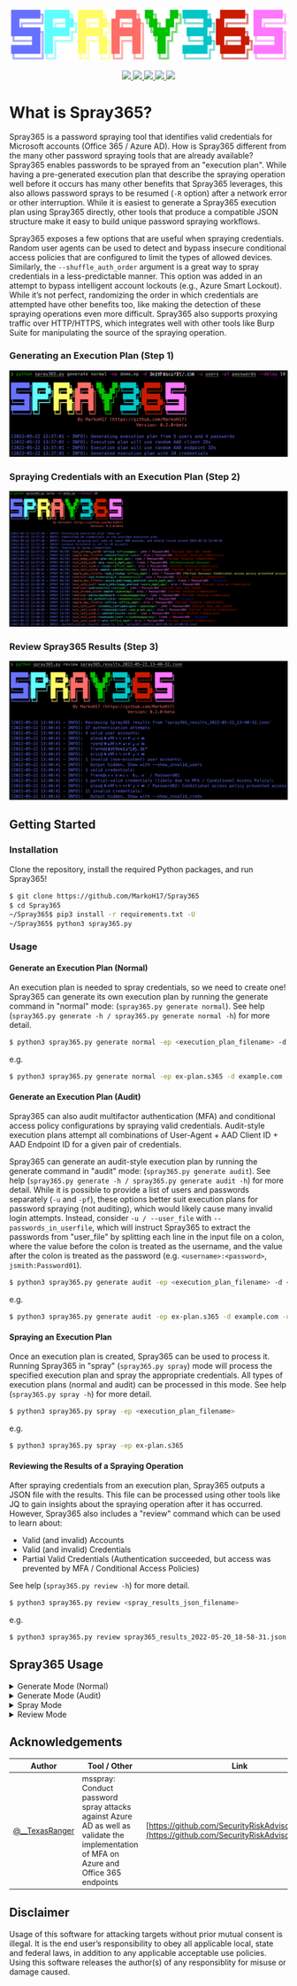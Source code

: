 ![Spray 365 Logo](screenshots/spray365_logo.png)

<p align="center">
  <a href="https://github.com/MarkoH17/Spray365/releases/latest">
    <img src="https://img.shields.io/github/v/tag/markoh17/spray365?label=latest&style=flat-square">
  </a>
  <a href="https://github.com/MarkoH17/Spray365/stargazers">
    <img src="https://img.shields.io/github/stars/MarkoH17/Spray365?&style=flat-square">
  </a>
  <a href="https://github.com/MarkoH17/Spray365/network/members">
    <img src="https://img.shields.io/github/forks/MarkoH17/Spray365?&style=flat-square">
  </a>
  <a href="https://github.com/MarkoH17/Spray365/blob/main/LICENSE">
    <img src="https://img.shields.io/github/license/MarkoH17/Spray365?&style=flat-square">
  </a>
  <a href="https://github.com/MarkoH17/Spray365/blob/main/spray365.py">
    <img src="https://img.shields.io/github/languages/top/markoh17/spray365?style=flat-square">
  </a>
  <br>
</p>

# What is Spray365?
Spray365 is a password spraying tool that identifies valid credentials for Microsoft accounts (Office 365 / Azure AD). How is Spray365 different from the many other password spraying tools that are already available? Spray365 enables passwords to be sprayed from an "execution plan". While having a pre-generated execution plan that describe the spraying operation well before it occurs has many other benefits that Spray365 leverages, this also allows password sprays to be resumed (`-R` option) after a network error or other interruption. While it is easiest to generate a Spray365 execution plan using Spray365 directly, other tools that produce a compatible JSON structure make it easy to build unique password spraying workflows. 

Spray365 exposes a few options that are useful when spraying credentials. Random user agents can be used to detect and bypass insecure conditional access policies that are configured to limit the types of allowed devices. Similarly, the `--shuffle_auth_order` argument is a great way to spray credentials in a less-predictable manner. This option was added in an attempt to bypass intelligent account lockouts (e.g., Azure Smart Lockout). While it’s not perfect, randomizing the order in which credentials are attempted have other benefits too, like making the detection of these spraying operations even more difficult. Spray365 also supports proxying traffic over HTTP/HTTPS, which integrates well with other tools like Burp Suite for manipulating the source of the spraying operation.

### Generating an Execution Plan (Step 1)
![Generating Execution Plan](screenshots/demo_generate.png)

### Spraying Credentials with an Execution Plan (Step 2)
![Spraying Execution Plan](screenshots/demo_spray.png)

### Review Spray365 Results (Step 3)
![Reviewing Password Spraying Results](screenshots/demo_review.png)

## Getting Started

### Installation
Clone the repository, install the required Python packages, and run Spray365!
```bash
$ git clone https://github.com/MarkoH17/Spray365
$ cd Spray365
~/Spray365$ pip3 install -r requirements.txt -U
~/Spray365$ python3 spray365.py
```

### Usage
#### Generate an Execution Plan (Normal)
An execution plan is needed to spray credentials, so we need to create one! Spray365 can generate its own execution plan by running the generate command in "normal" mode: (`spray365.py generate normal`). See help (`spray365.py generate -h / spray365.py generate normal -h`) for more detail.
```bash
$ python3 spray365.py generate normal -ep <execution_plan_filename> -d <domain_name> -u <file_containing_usernames> -pf <file_containing_passwords>
```
e.g.
```bash
$ python3 spray365.py generate normal -ep ex-plan.s365 -d example.com -u usernames -pf passwords
```

#### Generate an Execution Plan (Audit)
Spray365 can also audit multifactor authentication (MFA) and conditional access policy configurations by spraying valid credentials. Audit-style execution plans attempt all combinations of User-Agent + AAD Client ID + AAD Endpoint ID for a given pair of credentials.

Spray365 can generate an audit-style execution plan by running the generate command in "audit" mode: (`spray365.py generate audit`). See help (`spray365.py generate -h / spray365.py generate audit -h`) for more detail. While it is possible to provide a list of users and passwords separately (`-u` and `-pf`), these options better suit execution plans for password spraying (not auditing), which would likely cause many invalid login attempts. Instead, consider `-u / --user_file` with `--passwords_in_userfile`, which will instruct Spray365 to extract the passwords from "user_file" by splitting each line in the input file on a colon, where the value before the colon is treated as the username, and the value after the colon is treated as the password (e.g. `<username>:<password>`, `jsmith:Password01`). 

```bash
$ python3 spray365.py generate audit -ep <execution_plan_filename> -d <domain_name> -u <file_containing_usernames_and_passwords> --passwords_in_userfile
```
e.g.
```bash
$ python3 spray365.py generate audit -ep ex-plan.s365 -d example.com -u usernames --passwords_in_userfile
```

#### Spraying an Execution Plan
Once an execution plan is created, Spray365 can be used to process it. Running Spray365 in "spray" (`spray365.py spray`) mode will process the specified execution plan and spray the appropriate credentials. All types of execution plans (normal and audit) can be processed in this mode. See help (`spray365.py spray -h`) for more detail.
```bash
$ python3 spray365.py spray -ep <execution_plan_filename>
```
e.g.
```bash
$ python3 spray365.py spray -ep ex-plan.s365
```

#### Reviewing the Results of a Spraying Operation
After spraying credentials from an execution plan, Spray365 outputs a JSON file with the results. This file can be processed using other tools like JQ to gain insights about the spraying operation after it has occurred. However, Spray365 also includes a "review" command which can be used to learn about:
 - Valid (and invalid) Accounts
 - Valid (and invalid) Credentials
 - Partial Valid Credentials (Authentication succeeded, but access was prevented by MFA / Conditional Access Policies)

See help (`spray365.py review -h`) for more detail.
```bash
$ python3 spray365.py review <spray_results_json_filename>
```
e.g.
```bash
$ python3 spray365.py review spray365_results_2022-05-20_18-58-31.json
```

## Spray365 Usage

<details>
  <summary>Generate Mode (Normal)</summary>
  
  ```
Usage: spray365.py generate normal [OPTIONS]

  Generate a vanilla (normal) execution plan

Options:
  -ep, --execution_plan           File path where execution plan should be saved  [required]
  -d, --domain                    Office 365 domain to authenticate against  [required]
  --delay                         Delay in seconds to wait between authentication attempts  [default: 30]
  -mD, --min_loop_delay           Minimum time to wait between authentication attempts for a given user. This option takes into account the time one spray iteration will take, so a pre-authentication delay may not occur every time  [default: 0]
  User options:
    -u, --user_file               File containing usernames to spray (one per line without domain)  [required]

  Password options: [mutually_exclusive, required]
    -p, --password                Password to spray
    -pf, --password_file          File containing passwords to spray (one per line)
    --passwords_in_userfile       Extract passwords from user_file (colon separated)

  Authentication options:
    -cID, --aad_client            Client ID used during authentication. Leave unspecified for random selection, or provide a comma-separated string
    -eID, --aad_endpoint          Endpoint ID used during authentication. Leave unspecified for random selection, or provide a comma-separated string

  User Agent options: [mutually_exclusive]
    -cUA, --custom_user_agent     Set custom user agent for authentication requests
    -rUA, --random_user_agent     Randomize user agent for authentication requests  [default: True]

  Shuffle options: [all_or_none]
    -S, --shuffle_auth_order      Shuffle order of authentication attempts so that each iteration (User1:Pass1, User2:Pass1, User3:Pass1) will be sprayed in a random order with a random arrangement of passwords, e.g (User4:Pass16, User13:Pass25, User19:Pass40). Be aware this option introduces the possibility that the time between consecutive authentication attempts for a given user may occur DELAY seconds apart. Consider using the-mD/--min_loop_delay option to enforce a minimum delay between authentication attempts for any given user.
    -SO, --shuffle_optimization_attempts [default: 10]

  -h, --help                      Show this message and exit.
```
</details>

<details>
  <summary>Generate Mode (Audit)</summary>
  
  ```
Usage: spray365.py generate audit [OPTIONS]

  Generate an execution plan to identify flaws in MFA / Conditional Access Policies. This works best with with known credentials.

Options:
  -ep, --execution_plan           File path where execution plan should be saved  [required]
  -d, --domain                    Office 365 domain to authenticate against  [required]
  --delay                         Delay in seconds to wait between authentication attempts  [default: 30]
  -mD, --min_loop_delay           Minimum time to wait between authentication attempts for a given user. This option takes into account the time one spray iteration will take, so a pre-authentication delay may not occur every time  [default: 0]

  User options:
    -u, --user_file               File containing usernames to spray (one per line without domain)  [required]

  Password options: [mutually_exclusive, required]
    -p, --password                Password to spray
    -pf, --password_file          File containing passwords to spray (one per line)
    --passwords_in_userfile       Extract passwords from user_file (colon separated)

  Shuffle options: [all_or_none]
    -S, --shuffle_auth_order      Shuffle order of authentication attempts so that each iteration (User1:Pass1, User2:Pass1, User3:Pass1) will be sprayed in a random order with a random arrangement of passwords, e.g (User4:Pass16, User13:Pass25, User19:Pass40). Be aware this option introduces the possibility that the time between consecutive authentication attempts for a given user may occur DELAY seconds apart. Consider using the-mD/--min_loop_delay option to enforce a minimum delay between authentication attempts for any given user.
    -SO, --shuffle_optimization_attempts [default: 10]

  -h, --help                      Show this message and exit.
```
</details>

<details>
  <summary>Spray Mode</summary>
  
  ```
Usage: spray365.py spray [OPTIONS]

  Password spray user accounts using an existing execution plan

Options:
  -ep, --execution_plan         File path to execution plan  [required]
  -l, --lockout                 Number of account lockouts to observe before aborting spraying session (disable with 0)  [default: 5]
  -R, --resume_index            Resume spraying passwords from this position in the execution plan  [x>=1]
  -i, --ignore_success          Ignore successful authentication attempts for users and continue to spray credentials. Setting this flag will enable spraying credentials for users even if Spray365 has already identified valid credentials.

  Proxy options: [all_or_none]
    -x, --proxy                 HTTP Proxy URL (format: http[s]://proxy.address:port)
    -k, --insecure              Disable HTTPS certificate verification

  -h, --help                    Show this message and exit.
```
</details>

<details>
  <summary>Review Mode</summary>
  
  ```
Usage: spray365.py review [OPTIONS] RESULTS

  View data from password spraying results to identify valid accounts and more

Options:
  --show_invalid_creds
  --show_invalid_users

  -h, --help            Show this message and exit.
```
</details>

## Acknowledgements
| Author | Tool / Other | Link |
| --- | --- | --- |
| [@__TexasRanger](https://twitter.com/__TexasRanger) | msspray: Conduct password spray attacks against Azure AD as well as validate the implementation of MFA on Azure and Office 365 endpoints | [https://github.com/SecurityRiskAdvisors/msspray](https://github.com/SecurityRiskAdvisors/msspray)

## Disclaimer
Usage of this software for attacking targets without prior mutual consent is illegal. It is the end user’s responsibility to obey all applicable local, state and federal laws, in addition to any applicable acceptable use policies. Using this software releases the author(s) of any responsiblity for misuse or damage caused.
